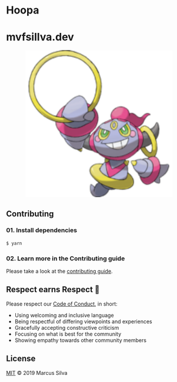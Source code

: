 # Hoopa

# mvfsillva.dev

<p align="center">
  <img width="400" height="auto" src=".github/hoopa.png"/>
</p>

## Contributing

### 01. Install dependencies

```sh
$ yarn
```

### 02. Learn more in the Contributing guide

Please take a look at the [contributing guide](.github/contributing.md).

## Respect earns Respect 👏

Please respect our [Code of Conduct](.github/code-of-conduct.md), in short:

- Using welcoming and inclusive language
- Being respectful of differing viewpoints and experiences
- Gracefully accepting constructive criticism
- Focusing on what is best for the community
- Showing empathy towards other community members

## License

[MIT](license) © 2019 Marcus Silva